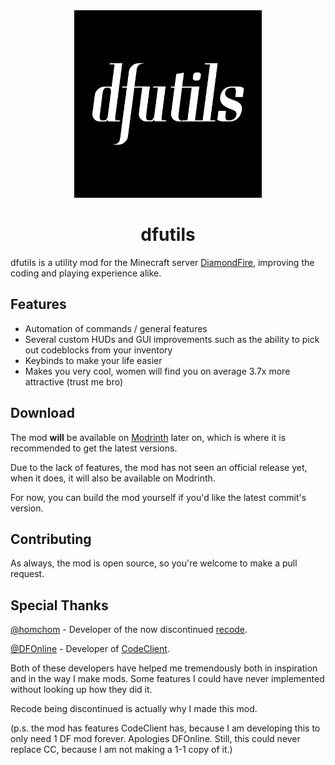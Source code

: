 <div align="center">
	<img src="src/main/resources/assets/dfutils/icon.png" width="300" height="300" alt="dfutils">
	<h1>dfutils</h1>
</div>

dfutils is a utility mod for the Minecraft server [DiamondFire](https://mcdiamondfire.com/home/), improving the coding and playing experience alike.

## Features
- Automation of commands / general features
- Several custom HUDs and GUI improvements such as the ability to pick out codeblocks from your inventory
- Keybinds to make your life easier
- Makes you very cool, women will find you on average 3.7x more attractive (trust me bro)

## Download
The mod **will** be available on [Modrinth](https://modrinth.com) later on, which is where it is recommended to get the latest versions.

Due to the lack of features, the mod has not seen an official release yet, when it does, it will also be available on Modrinth.

For now, you can build the mod yourself if you'd like the latest commit's version.

## Contributing
As always, the mod is open source, so you're welcome to make a pull request.

## Special Thanks
[@homchom](https://github.com/homchom) - Developer of the now discontinued [recode](https://github.com/homchom/recode).

[@DFOnline](https://github.com/DFOnline/) - Developer of [CodeClient](https://github.com/DFOnline/CodeClient).

Both of these developers have helped me tremendously both in inspiration and in the way I make mods. Some features I could have never implemented without looking up how they did it.

Recode being discontinued is actually why I made this mod.

(p.s. the mod has features CodeClient has, because I am developing this to only need 1 DF mod forever. Apologies DFOnline. Still, this could never replace CC, because I am not making a 1-1 copy of it.)

